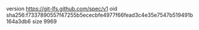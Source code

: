 version https://git-lfs.github.com/spec/v1
oid sha256:f7337890557f47255b5ececbfe4977f66fead3c4e35e7547b519491b164a3db6
size 9969
